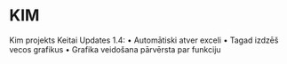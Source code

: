 # KIM
Kim projekts Keitai
Updates 1.4:
  • Automātiski atver exceli
  • Tagad izdzēš vecos grafikus
  • Grafika veidošana pārvērsta par funkciju
